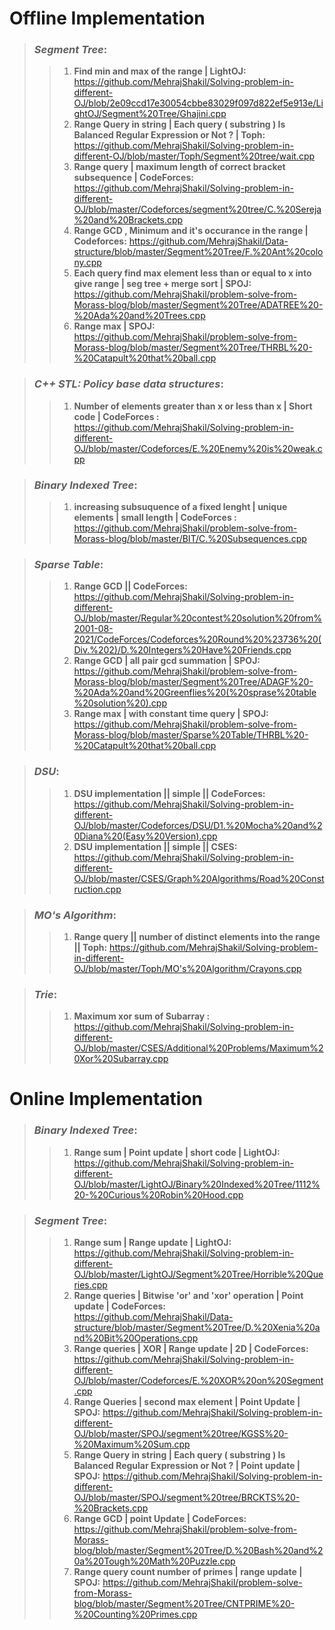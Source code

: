 # **Offline Implementation**
> ### ***Segment Tree***:
>> 1. **Find min and max of the range | LightOJ:** https://github.com/MehrajShakil/Solving-problem-in-different-OJ/blob/2e09ccd17e30054cbbe83029f097d822ef5e913e/LightOJ/Segment%20Tree/Ghajini.cpp
>> 2. **Range Query in string | Each query ( substring ) Is Balanced Regular Expression or Not ? | Toph:** https://github.com/MehrajShakil/Solving-problem-in-different-OJ/blob/master/Toph/Segment%20tree/wait.cpp
>> 3. **Range query | maximum length of correct bracket subsequence | CodeForces:** https://github.com/MehrajShakil/Solving-problem-in-different-OJ/blob/master/Codeforces/segment%20tree/C.%20Sereja%20and%20Brackets.cpp
>> 4. **Range GCD , Minimum and it's occurance in the range | Codeforces:** https://github.com/MehrajShakil/Data-structure/blob/master/Segment%20Tree/F.%20Ant%20colony.cpp
>> 5. **Each query find max element less than or equal to x into give range | seg tree + merge sort | SPOJ:** https://github.com/MehrajShakil/problem-solve-from-Morass-blog/blob/master/Segment%20Tree/ADATREE%20-%20Ada%20and%20Trees.cpp
>> 6. **Range max | SPOJ:** https://github.com/MehrajShakil/problem-solve-from-Morass-blog/blob/master/Segment%20Tree/THRBL%20-%20Catapult%20that%20ball.cpp
 
> ### ***C++ STL: Policy base data structures***:
>> 1. **Number of elements greater than x or less than x | Short code | CodeForces :** https://github.com/MehrajShakil/Solving-problem-in-different-OJ/blob/master/Codeforces/E.%20Enemy%20is%20weak.cpp

> ### ***Binary Indexed Tree***:
>> 1. **increasing subsuquence of a fixed lenght | unique elements | small length | CodeForces :** https://github.com/MehrajShakil/problem-solve-from-Morass-blog/blob/master/BIT/C.%20Subsequences.cpp

> ### ***Sparse Table***:
>> 1. **Range GCD || CodeForces:** https://github.com/MehrajShakil/Solving-problem-in-different-OJ/blob/master/Regular%20contest%20solution%20from%2001-08-2021/CodeForces/Codeforces%20Round%20%23736%20(Div.%202)/D.%20Integers%20Have%20Friends.cpp
>> 2. **Range GCD | all pair gcd summation | SPOJ:** https://github.com/MehrajShakil/problem-solve-from-Morass-blog/blob/master/Segment%20Tree/ADAGF%20-%20Ada%20and%20Greenflies%20(%20sprase%20table%20solution%20).cpp
>> 3. **Range max | with constant time query | SPOJ:** https://github.com/MehrajShakil/problem-solve-from-Morass-blog/blob/master/Sparse%20Table/THRBL%20-%20Catapult%20that%20ball.cpp

> ### ***DSU***:
>> 1. **DSU implementation || simple || CodeForces:** https://github.com/MehrajShakil/Solving-problem-in-different-OJ/blob/master/Codeforces/DSU/D1.%20Mocha%20and%20Diana%20(Easy%20Version).cpp
>> 2. **DSU implementation || simple || CSES:** https://github.com/MehrajShakil/Solving-problem-in-different-OJ/blob/master/CSES/Graph%20Algorithms/Road%20Construction.cpp

> ### ***MO's Algorithm***:
>> 1. **Range query || number of distinct elements into the range || Toph:** https://github.com/MehrajShakil/Solving-problem-in-different-OJ/blob/master/Toph/MO's%20Algorithm/Crayons.cpp

> ### ***Trie***:
>> 1. **Maximum xor sum of Subarray :** https://github.com/MehrajShakil/Solving-problem-in-different-OJ/blob/master/CSES/Additional%20Problems/Maximum%20Xor%20Subarray.cpp


# **Online Implementation**
> ### ***Binary Indexed Tree***:
>> 1. **Range sum | Point update | short code | LightOJ:** https://github.com/MehrajShakil/Solving-problem-in-different-OJ/blob/master/LightOJ/Binary%20Indexed%20Tree/1112%20-%20Curious%20Robin%20Hood.cpp

> ### ***Segment Tree***:
>> 1. **Range sum | Range update | LightOJ:** https://github.com/MehrajShakil/Solving-problem-in-different-OJ/blob/master/LightOJ/Segment%20Tree/Horrible%20Queries.cpp
>> 2. **Range queries | Bitwise 'or' and 'xor' operation | Point update | CodeForces:** https://github.com/MehrajShakil/Data-structure/blob/master/Segment%20Tree/D.%20Xenia%20and%20Bit%20Operations.cpp 
>> 3. **Range queries | XOR | Range update | 2D | CodeForces:** https://github.com/MehrajShakil/Solving-problem-in-different-OJ/blob/master/Codeforces/E.%20XOR%20on%20Segment.cpp
>> 4. **Range Queries | second max element | Point Update | SPOJ:** https://github.com/MehrajShakil/Solving-problem-in-different-OJ/blob/master/SPOJ/segment%20tree/KGSS%20-%20Maximum%20Sum.cpp
>> 5. **Range Query in string | Each query ( substring ) Is Balanced Regular Expression or Not ? | Point update | SPOJ:** https://github.com/MehrajShakil/Solving-problem-in-different-OJ/blob/master/SPOJ/segment%20tree/BRCKTS%20-%20Brackets.cpp
>> 6. **Range GCD | point Update | CodeForces:** https://github.com/MehrajShakil/problem-solve-from-Morass-blog/blob/master/Segment%20Tree/D.%20Bash%20and%20a%20Tough%20Math%20Puzzle.cpp
>> 7. **Range query count number of primes | range update | SPOJ:** https://github.com/MehrajShakil/problem-solve-from-Morass-blog/blob/master/Segment%20Tree/CNTPRIME%20-%20Counting%20Primes.cpp

